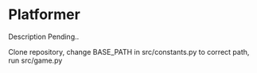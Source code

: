 # Platformer

Description Pending..

Clone repository, change BASE_PATH in src/constants.py to correct path, run src/game.py
